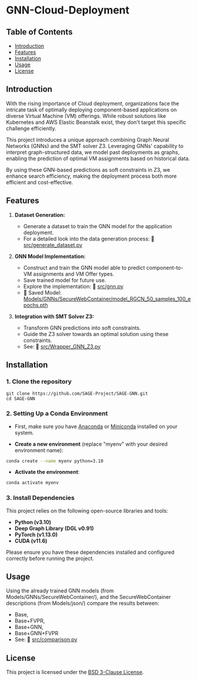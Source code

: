 # GNN-Cloud-Deployment

## Table of Contents

- [Introduction](#introduction)
- [Features](#features)
- [Installation](#installation)
- [Usage](#usage)
- [License](#license)


## Introduction

With the rising importance of Cloud deployment, organizations face the intricate task of optimally deploying component-based applications on diverse Virtual Machine (VM) offerings. While robust solutions like Kubernetes and AWS Elastic Beanstalk exist, they don't target this specific challenge efficiently.

This project introduces a unique approach combining Graph Neural Networks (GNNs) and the SMT solver Z3. Leveraging GNNs' capability to interpret graph-structured data, we model past deployments as graphs, enabling the prediction of optimal VM assignments based on historical data.

By using these GNN-based predictions as soft constraints in Z3, we enhance search efficiency, making the deployment process both more efficient and cost-effective.


## Features

1. **Dataset Generation:** 
   - Generate a dataset to train the GNN model for the application deployment.
   - For a detailed look into the data generation process: 🔗 [src/generate_dataset.py](./src/generate_dataset.py)

2. **GNN Model Implementation:**
   - Construct and train the GNN model able to predict component-to-VM assignments and VM Offer types.
   - Save trained model for future use.
   - Explore the implementation: 🔗 [src/gnn.py](./src/gnn.py)
   - 🔗 Saved Model: [Models/GNNs/SecureWebContainer/model_RGCN_50_samples_100_epochs.pth](./Models/GNNs/SecureWebContainer/model_RGCN_50_samples_100_epochs.pth)

3. **Integration with SMT Solver Z3:**
   - Transform GNN predictions into soft constraints.
   - Guide the Z3 solver towards an optimal solution using these constraints.
   - See: 🔗 [src/Wrapper_GNN_Z3.py](./src/Wrapper_GNN_Z3.py)

## Installation

### 1. Clone the repository

```
git clone https://github.com/SAGE-Project/SAGE-GNN.git
cd SAGE-GNN
```

### 2. Setting Up a Conda Environment

- First, make sure you have [Anaconda](https://www.anaconda.com/products/distribution) or [Miniconda](https://docs.conda.io/en/latest/miniconda.html) installed on your system.

- **Create a new environment** (replace "myenv" with your desired environment name):

```bash
conda create --name myenv python=3.10
```

- **Activate the environment**:
```bash
conda activate myenv
```

### 3. Install Dependencies

This project relies on the following open-source libraries and tools:

- **Python (v3.10)**
- **Deep Graph Library (DGL v0.91)**
- **PyTorch (v1.13.0)**
- **CUDA (v11.6)**

Please ensure you have these dependencies installed and configured correctly before running the project.

## Usage

Using the already trained GNN models (from Models/GNNs/SecureWebContainer/), and the SecureWebContainer descriptions (from Models/json/) compare the results between:
   - Base, 
   - Base+FVPR, 
   - Base+GNN, 
   - Base+GNN+FVPR
   - See: 🔗 [src/comparison.py](./src/comparison.py)

## License

This project is licensed under the [BSD 3-Clause License](LICENSE).
